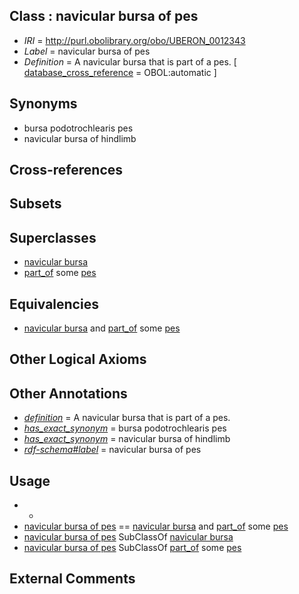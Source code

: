 
## Class : navicular bursa of pes

 * *IRI* = http://purl.obolibrary.org/obo/UBERON_0012343
 * *Label* = navicular bursa of pes
 * *Definition* = A navicular bursa that is part of a pes. [ [database_cross_reference](../../ef/oboInOwl#hasDbXref.md) = OBOL:automatic ]

## Synonyms

 * bursa podotrochlearis pes
 * navicular bursa of hindlimb

## Cross-references


## Subsets


## Superclasses

 * [navicular bursa](../../UBERON/34/UBERON_0012334.md)
 * [part_of](../../BFO/50/BFO_0000050.md) some [pes](../../UBERON/87/UBERON_0002387.md)

## Equivalencies

 * [navicular bursa](../../UBERON/34/UBERON_0012334.md) and [part_of](../../BFO/50/BFO_0000050.md) some [pes](../../UBERON/87/UBERON_0002387.md)

## Other Logical Axioms


## Other Annotations

 * *[definition](../../IAO/15/IAO_0000115.md)* = A navicular bursa that is part of a pes.
 * *[has_exact_synonym](../../ym/oboInOwl#hasExactSynonym.md)* = bursa podotrochlearis pes
 * *[has_exact_synonym](../../ym/oboInOwl#hasExactSynonym.md)* = navicular bursa of hindlimb
 * *[rdf-schema#label](../../el/rdf-schema#label.md)* = navicular bursa of pes

## Usage

 * -
 * [navicular bursa of pes](../../UBERON/43/UBERON_0012343.md) == [navicular bursa](../../UBERON/34/UBERON_0012334.md) and [part_of](../../BFO/50/BFO_0000050.md) some [pes](../../UBERON/87/UBERON_0002387.md)
 * [navicular bursa of pes](../../UBERON/43/UBERON_0012343.md) SubClassOf [navicular bursa](../../UBERON/34/UBERON_0012334.md)
 * [navicular bursa of pes](../../UBERON/43/UBERON_0012343.md) SubClassOf [part_of](../../BFO/50/BFO_0000050.md) some [pes](../../UBERON/87/UBERON_0002387.md)

## External Comments

